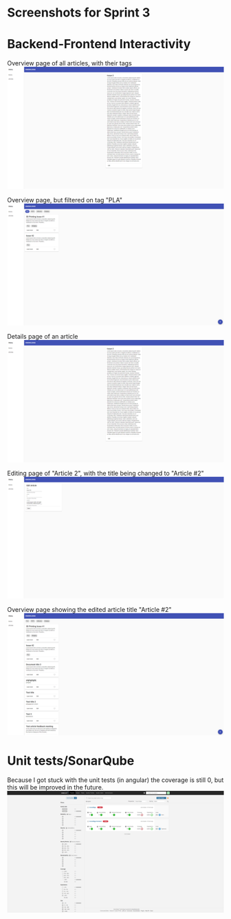# Screenshots for Sprint 3

# Backend-Frontend Interactivity

Overview page of all articles, with their tags
![overview](media/details.png)

Overview page, but filtered on tag "PLA"
![overview-filtered](media/overview-filtered.png)

Details page of an article
![details](media/details.png)

Editing page of "Article 2", with the title being changed to "Article #2"
![edit](media/edit.png)

Overview page showing the edited article title "Article #2"
![post-edit](media/post-edit.png)

# Unit tests/SonarQube

Because I got stuck with the unit tests (in angular) the coverage is still 0, but this will be improved in the future.
![sonarqube](media/sonarqube.png)
